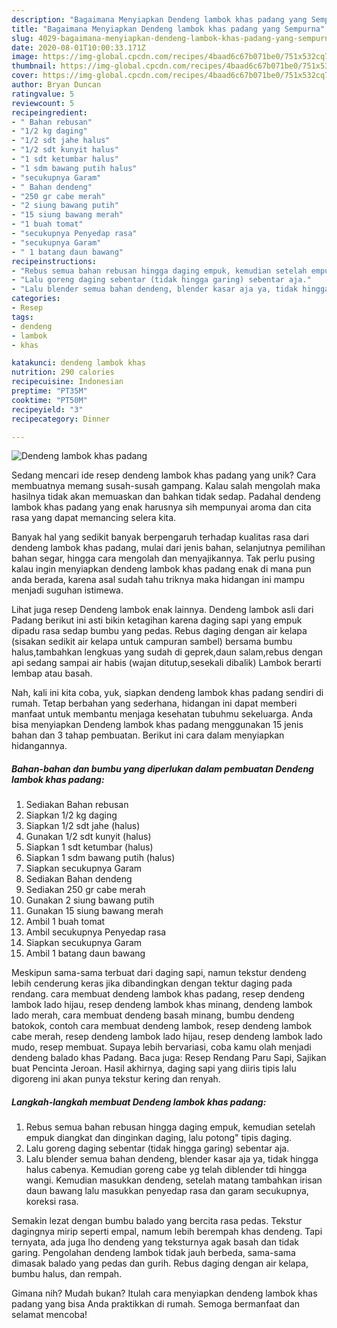 ```yaml
---
description: "Bagaimana Menyiapkan Dendeng lambok khas padang yang Sempurna"
title: "Bagaimana Menyiapkan Dendeng lambok khas padang yang Sempurna"
slug: 4029-bagaimana-menyiapkan-dendeng-lambok-khas-padang-yang-sempurna
date: 2020-08-01T10:00:33.171Z
image: https://img-global.cpcdn.com/recipes/4baad6c67b071be0/751x532cq70/dendeng-lambok-khas-padang-foto-resep-utama.jpg
thumbnail: https://img-global.cpcdn.com/recipes/4baad6c67b071be0/751x532cq70/dendeng-lambok-khas-padang-foto-resep-utama.jpg
cover: https://img-global.cpcdn.com/recipes/4baad6c67b071be0/751x532cq70/dendeng-lambok-khas-padang-foto-resep-utama.jpg
author: Bryan Duncan
ratingvalue: 5
reviewcount: 5
recipeingredient:
- " Bahan rebusan"
- "1/2 kg daging"
- "1/2 sdt jahe halus"
- "1/2 sdt kunyit halus"
- "1 sdt ketumbar halus"
- "1 sdm bawang putih halus"
- "secukupnya Garam"
- " Bahan dendeng"
- "250 gr cabe merah"
- "2 siung bawang putih"
- "15 siung bawang merah"
- "1 buah tomat"
- "secukupnya Penyedap rasa"
- "secukupnya Garam"
- " 1 batang daun bawang"
recipeinstructions:
- "Rebus semua bahan rebusan hingga daging empuk, kemudian setelah empuk diangkat dan dinginkan daging, lalu potong&#34; tipis daging."
- "Lalu goreng daging sebentar (tidak hingga garing) sebentar aja."
- "Lalu blender semua bahan dendeng, blender kasar aja ya, tidak hingga halus cabenya. Kemudian goreng cabe yg telah diblender tdi hingga wangi. Kemudian masukkan dendeng, setelah matang tambahkan irisan daun bawang lalu masukkan penyedap rasa dan garam secukupnya, koreksi rasa."
categories:
- Resep
tags:
- dendeng
- lambok
- khas

katakunci: dendeng lambok khas 
nutrition: 290 calories
recipecuisine: Indonesian
preptime: "PT35M"
cooktime: "PT50M"
recipeyield: "3"
recipecategory: Dinner

---
```



![Dendeng lambok khas padang](https://img-global.cpcdn.com/recipes/4baad6c67b071be0/751x532cq70/dendeng-lambok-khas-padang-foto-resep-utama.jpg)

Sedang mencari ide resep dendeng lambok khas padang yang unik? Cara membuatnya memang susah-susah gampang. Kalau salah mengolah maka hasilnya tidak akan memuaskan dan bahkan tidak sedap. Padahal dendeng lambok khas padang yang enak harusnya sih mempunyai aroma dan cita rasa yang dapat memancing selera kita.

Banyak hal yang sedikit banyak berpengaruh terhadap kualitas rasa dari dendeng lambok khas padang, mulai dari jenis bahan, selanjutnya pemilihan bahan segar, hingga cara mengolah dan menyajikannya. Tak perlu pusing kalau ingin menyiapkan dendeng lambok khas padang enak di mana pun anda berada, karena asal sudah tahu triknya maka hidangan ini mampu menjadi suguhan istimewa.

Lihat juga resep Dendeng lambok enak lainnya. Dendeng lambok asli dari Padang berikut ini asti bikin ketagihan karena daging sapi yang empuk dipadu rasa sedap bumbu yang pedas. Rebus daging dengan air kelapa (sisakan sedikit air kelapa untuk campuran sambel) bersama bumbu halus,tambahkan lengkuas yang sudah di geprek,daun salam,rebus dengan api sedang sampai air habis (wajan ditutup,sesekali dibalik) Lambok berarti lembap atau basah.


Nah, kali ini kita coba, yuk, siapkan dendeng lambok khas padang sendiri di rumah. Tetap berbahan yang sederhana, hidangan ini dapat memberi manfaat untuk membantu menjaga kesehatan tubuhmu sekeluarga. Anda bisa menyiapkan Dendeng lambok khas padang menggunakan 15 jenis bahan dan 3 tahap pembuatan. Berikut ini cara dalam menyiapkan hidangannya.

<!--inarticleads1-->

##### Bahan-bahan dan bumbu yang diperlukan dalam pembuatan Dendeng lambok khas padang:

1. Sediakan  Bahan rebusan
1. Siapkan 1/2 kg daging
1. Siapkan 1/2 sdt jahe (halus)
1. Gunakan 1/2 sdt kunyit (halus)
1. Siapkan 1 sdt ketumbar (halus)
1. Siapkan 1 sdm bawang putih (halus)
1. Siapkan secukupnya Garam
1. Sediakan  Bahan dendeng
1. Sediakan 250 gr cabe merah
1. Gunakan 2 siung bawang putih
1. Gunakan 15 siung bawang merah
1. Ambil 1 buah tomat
1. Ambil secukupnya Penyedap rasa
1. Siapkan secukupnya Garam
1. Ambil  1 batang daun bawang


Meskipun sama-sama terbuat dari daging sapi, namun tekstur dendeng lebih cenderung keras jika dibandingkan dengan tektur daging pada rendang. cara membuat dendeng lambok khas padang, resep dendeng lambok lado hijau, resep dendeng lambok khas minang, dendeng lambok lado merah, cara membuat dendeng basah minang, bumbu dendeng batokok, contoh cara membuat dendeng lambok, resep dendeng lambok cabe merah, resep dendeng lambok lado hijau, resep dendeng lambok lado mudo, resep membuat. Supaya lebih bervariasi, coba kamu olah menjadi dendeng balado khas Padang. Baca juga: Resep Rendang Paru Sapi, Sajikan buat Pencinta Jeroan. Hasil akhirnya, daging sapi yang diiris tipis lalu digoreng ini akan punya tekstur kering dan renyah. 

<!--inarticleads2-->

##### Langkah-langkah membuat Dendeng lambok khas padang:

1. Rebus semua bahan rebusan hingga daging empuk, kemudian setelah empuk diangkat dan dinginkan daging, lalu potong&#34; tipis daging.
1. Lalu goreng daging sebentar (tidak hingga garing) sebentar aja.
1. Lalu blender semua bahan dendeng, blender kasar aja ya, tidak hingga halus cabenya. Kemudian goreng cabe yg telah diblender tdi hingga wangi. Kemudian masukkan dendeng, setelah matang tambahkan irisan daun bawang lalu masukkan penyedap rasa dan garam secukupnya, koreksi rasa.


Semakin lezat dengan bumbu balado yang bercita rasa pedas. Tekstur dagingnya mirip seperti empal, namum lebih berempah khas dendeng. Tapi ternyata, ada juga lho dendeng yang teksturnya agak basah dan tidak garing. Pengolahan dendeng lambok tidak jauh berbeda, sama-sama dimasak balado yang pedas dan gurih. Rebus daging dengan air kelapa, bumbu halus, dan rempah. 

Gimana nih? Mudah bukan? Itulah cara menyiapkan dendeng lambok khas padang yang bisa Anda praktikkan di rumah. Semoga bermanfaat dan selamat mencoba!

